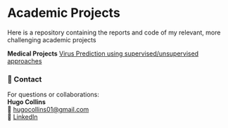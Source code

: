 # Academic Projects
Here is a repository containing the reports and code of my relevant, more challenging academic projects

**Medical Projects**
[Virus Prediction using supervised/unsupervised approaches](virus-detection-using-classification-regression-and-unsupervised-approaches/)




### 📎 Contact

For questions or collaborations:  
**Hugo Collins**  
📧 hugocollins01@gmail.com  
🔗 [LinkedIn](https://your-linkedin.com)
